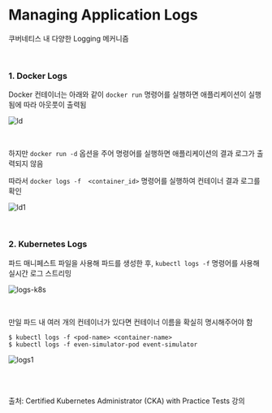# Managing Application Logs

쿠버네티스 내 다양한 Logging 메커니즘

<br>

### 1. Docker Logs 

Docker 컨테이너는 아래와 같이 `docker run` 명령어를 실행하면 애플리케이션이 실행됨에 따라 아웃풋이 출력됨

![ld](https://github.com/kodekloudhub/certified-kubernetes-administrator-course/raw/master/images/ld.PNG)

<br>

하지만 `docker run -d` 옵션을 주어 명령어를 실행하면 애플리케이션의 결과 로그가 출력되지 않음

따라서 `docker logs -f  <container_id>` 명령어를 실행하여 컨테이너 결과 로그를 확인

![ld1](https://github.com/kodekloudhub/certified-kubernetes-administrator-course/raw/master/images/ld1.PNG)

<br>

### 2. Kubernetes Logs

파드 매니페스트 파일을 사용해 파드를 생성한 후, `kubectl logs -f` 명령어를 사용해 실시간 로그 스트리밍

![logs-k8s](https://github.com/kodekloudhub/certified-kubernetes-administrator-course/raw/master/images/logs-k8s.png)

<br>

만일 파드 내 여러 개의 컨테이너가 있다면 컨테이너 이름을 확실히 명시해주어야 함

```
$ kubectl logs -f <pod-name> <container-name>
$ kubectl logs -f even-simulator-pod event-simulator
```

![logs1](https://github.com/kodekloudhub/certified-kubernetes-administrator-course/raw/master/images/logs1.PNG)

<br>

<br>

출처: Certified Kubernetes Administrator (CKA) with Practice Tests 강의